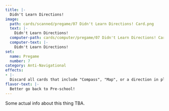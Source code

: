```yaml
---
title: |-
  Didn't Learn Directions!
image: 
  path: cards/scanned/pregame/07 Didn't Learn Directions! Card.png
  text: |-
    Didn't Learn Directions!
  computer-path: cards/computer/pregame/07 Didn't Learn Directions! Card.png
  computer-text: |-
    Didn't Learn Directions!
set:
  name: Pregame
  number: 7
category: Anti-Navigational
effects: 
- |-
  Discard all cards that include "Compass", "Map", or a direction in play.
flavor-text: |-
  Better go back to Pre-school!
---
```

Some actual info about this thing TBA.
